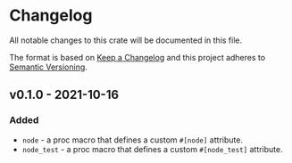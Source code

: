 # Changelog

All notable changes to this crate will be documented in this file.

The format is based on [Keep a Changelog](http://keepachangelog.com/en/1.0.0/)
and this project adheres to [Semantic Versioning](https://semver.org/spec/v2.0.0.html).

## v0.1.0 - 2021-10-16
### Added

- `node` - a proc macro that defines a custom `#[node]` attribute.
- `node_test` - a proc macro that defines a custom `#[node_test]` attribute.
